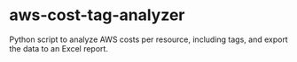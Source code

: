 # aws-cost-tag-analyzer
Python script to analyze AWS costs per resource, including tags, and export the data to an Excel report.
